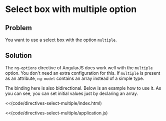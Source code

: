 # Select box with multiple option

## Problem

You want to use a select box with the option `multiple`.

## Solution

The `ng-options` directive of AngularJS does work well with the `multiple` option. You don't need an extra
configuration for this. If `multiple` is present as an attribute, `ng-model` contains an array instead of a simple
type.

The binding here is also bidirectional. Below is an example how to use it. As you can see,
you can set initial values just by declaring an array.

 <<(code/directives-select-multiple/index.html)

 <<(code/directives-select-multiple/application.js)
